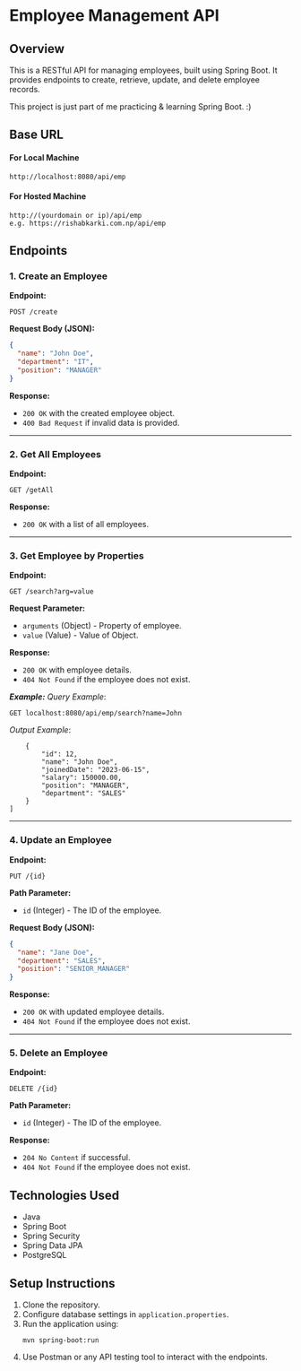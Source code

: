 # Employee Management API

## Overview
This is a RESTful API for managing employees, built using Spring Boot. It provides endpoints to create, retrieve, update, and delete employee records.

This project is just part of me practicing & learning Spring Boot. :)

## Base URL
#### For Local Machine
```
http://localhost:8080/api/emp
```

#### For Hosted Machine
```
http://(yourdomain or ip)/api/emp
e.g. https://rishabkarki.com.np/api/emp
```

## Endpoints

### 1. Create an Employee
**Endpoint:**
```
POST /create
```
**Request Body (JSON):**
```json
{
  "name": "John Doe",
  "department": "IT",
  "position": "MANAGER"
}
```
**Response:**
- `200 OK` with the created employee object.
- `400 Bad Request` if invalid data is provided.

---
### 2. Get All Employees
**Endpoint:**
```
GET /getAll
```
**Response:**
- `200 OK` with a list of all employees.

---
### 3. Get Employee by Properties
**Endpoint:**
```
GET /search?arg=value
```
**Request Parameter:**
- `arguments` (Object) - Property of employee.
- `value` (Value) - Value of Object.

**Response:**
- `200 OK` with employee details.
- `404 Not Found` if the employee does not exist.

***Example:***
*Query Example*:
```
GET localhost:8080/api/emp/search?name=John
```

*Output Example*:
```[
	{
		"id": 12,
		"name": "John Doe",
		"joinedDate": "2023-06-15",
		"salary": 150000.00,
		"position": "MANAGER",
		"department": "SALES"
	}
]
```

---
### 4. Update an Employee
**Endpoint:**
```
PUT /{id}
```
**Path Parameter:**
- `id` (Integer) - The ID of the employee.

**Request Body (JSON):**
```json
{
  "name": "Jane Doe",
  "department": "SALES",
  "position": "SENIOR_MANAGER"
}
```
**Response:**
- `200 OK` with updated employee details.
- `404 Not Found` if the employee does not exist.

---
### 5. Delete an Employee
**Endpoint:**
```
DELETE /{id}
```
**Path Parameter:**
- `id` (Integer) - The ID of the employee.

**Response:**
- `204 No Content` if successful.
- `404 Not Found` if the employee does not exist.

## Technologies Used
- Java
- Spring Boot
- Spring Security
- Spring Data JPA
- PostgreSQL

## Setup Instructions
1. Clone the repository.
2. Configure database settings in `application.properties`.
3. Run the application using:
   ```
   mvn spring-boot:run
   ```
4. Use Postman or any API testing tool to interact with the endpoints.
